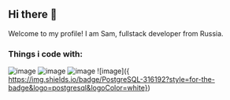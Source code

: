## Hi there 👋

Welcome to my profile!
I am Sam, fullstack developer from Russia.

### Things i code with:
![image]({[BadgeURLHere](https://img.shields.io/badge/Python-3776AB?style=for-the-badge&logo=python&logoColor=white)}) ![image](https://img.shields.io/badge/JavaScript-F7DF1E?style=for-the-badge&logo=JavaScript&logoColor=white}) ![image]({https://img.shields.io/badge/Go-00ADD8?style=for-the-badge&logo=go&logoColor=white}) ![image]({ https://img.shields.io/badge/PostgreSQL-316192?style=for-the-badge&logo=postgresql&logoColor=white})
